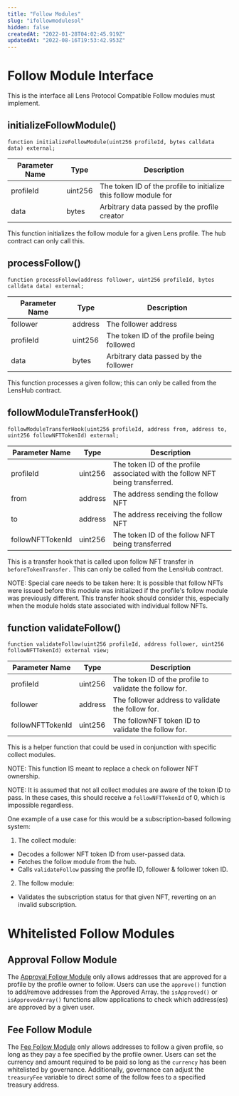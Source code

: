 ```yaml
---
title: "Follow Modules"
slug: "ifollowmodulesol"
hidden: false
createdAt: "2022-01-28T04:02:45.919Z"
updatedAt: "2022-08-16T19:53:42.953Z"
---
```


# Follow Module Interface

This is the interface all Lens Protocol Compatible Follow modules must implement.

## initializeFollowModule()

`function initializeFollowModule(uint256 profileId, bytes calldata data) external;`

| Parameter Name | Type    | Description                                                      |
| -------------- | ------- | ---------------------------------------------------------------- |
| profileId      | uint256 | The token ID of the profile to initialize this follow module for |
| data           | bytes   | Arbitrary data passed by the profile creator                     |

This function initializes the follow module for a given Lens profile. The hub contract can only call this.

## processFollow()

`function processFollow(address follower, uint256 profileId, bytes calldata data) external;`

| Parameter Name | Type    | Description                                |
| -------------- | ------- | ------------------------------------------ |
| follower       | address | The follower address                       |
| profileId      | uint256 | The token ID of the profile being followed |
| data           | bytes   | Arbitrary data passed by the follower      |

This function processes a given follow; this can only be called from the LensHub contract.

## followModuleTransferHook()

`followModuleTransferHook(uint256 profileId, address from, address to, uint256 followNFTTokenId) external;`

| Parameter Name   | Type    | Description                                                                   |
| ---------------- | ------- | ----------------------------------------------------------------------------- |
| profileId        | uint256 | The token ID of the profile associated with the follow NFT being transferred. |
| from             | address | The address sending the follow NFT                                            |
| to               | address | The address receiving the follow NFT                                          |
| followNFTTokenId | uint256 | The token ID of the follow NFT being transferred                              |

This is a transfer hook that is called upon follow NFT transfer in `beforeTokenTransfer.` This can only be called from the LensHub contract.

NOTE: Special care needs to be taken here: It is possible that follow NFTs were issued before this module was initialized if the profile's follow module was previously different. This transfer hook should consider this, especially when the module holds state associated with individual follow NFTs.

## function validateFollow()

`function validateFollow(uint256 profileId, address follower, uint256 followNFTTokenId) external view;`

| Parameter Name   | Type    | Description                                             |
| ---------------- | ------- | ------------------------------------------------------- |
| profileId        | uint256 | The token ID of the profile to validate the follow for. |
| follower         | address | The follower address to validate the follow for.        |
| followNFTTokenId | uint256 | The followNFT token ID to validate the follow for.      |

This is a helper function that could be used in conjunction with specific collect modules.

NOTE: This function IS meant to replace a check on follower NFT ownership.

NOTE: It is assumed that not all collect modules are aware of the token ID to pass. In these cases, this should receive a `followNFTTokenId` of 0, which is impossible regardless.

One example of a use case for this would be a subscription-based following system:  
 1. The collect module:  
 - Decodes a follower NFT token ID from user-passed data.  
 - Fetches the follow module from the hub.  
 - Calls `validateFollow` passing the profile ID, follower & follower token ID.  
 2. The follow module:  
 - Validates the subscription status for that given NFT, reverting on an invalid subscription.

# Whitelisted Follow Modules

## Approval Follow Module

The [Approval Follow Module](https://github.com/lens-protocol/lens-protocol/blob/main/contracts/core/modules/follow/ApprovalFollowModule.sol) only allows addresses that are approved for a profile by the profile owner to follow. Users can use the `approve()` function to add/remove addresses from the Approved Array. the `isApproved()` or `isApprovedArray()` functions allow applications to check which address(es) are approved by a given user.

## Fee Follow Module

The [Fee Follow Module](https://github.com/lens-protocol/lens-protocol/blob/main/contracts/core/modules/follow/FeeFollowModule.sol) only allows addresses to follow a given profile, so long as they pay a fee specified by the profile owner. Users can set the currency and amount required to be paid so long as the `currency` has been whitelisted by governance. Additionally, governance can adjust the `treasuryFee` variable to direct some of the follow fees to a specified treasury address.
